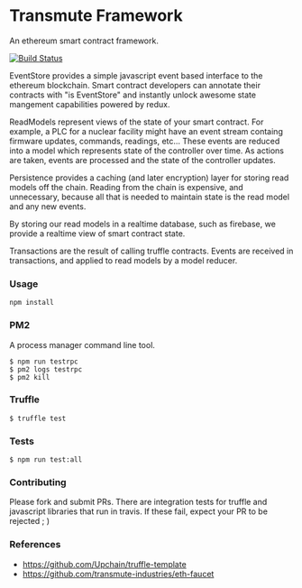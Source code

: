 # Transmute Framework

An ethereum smart contract framework.

[![Build Status](https://travis-ci.org/transmute-industries/transmute-framework.svg?branch=master)](https://travis-ci.org/transmute-industries/transmute-framework)

EventStore provides a simple javascript event based interface to the ethereum blockchain.
Smart contract developers can annotate their contracts with "is EventStore" and instantly 
unlock awesome state mangement capabilities powered by redux.

ReadModels represent views of the state of your smart contract. For example, a PLC for a 
nuclear facility might have an event stream containg firmware updates, commands, readings, etc...
These events are reduced into a model which represents state of the controller over time.
As actions are taken, events are processed and the state of the controller updates.

Persistence provides a caching (and later encryption) layer for storing read models off the chain.
Reading from the chain is expensive, and unnecessary, because all that is needed to maintain state 
is the read model and any new events.

By storing our read models in a realtime database, such as firebase, we provide a realtime view of
smart contract state.

Transactions are the result of calling truffle contracts. Events are received in transactions, and
applied to read models by a model reducer.

### Usage 

```
npm install 
```

### PM2

A process manager command line tool.

```
$ npm run testrpc
$ pm2 logs testrpc
$ pm2 kill
```

### Truffle

```
$ truffle test
```

### Tests

```
$ npm run test:all
```


### Contributing 

Please fork and submit PRs. There are integration tests for truffle and javascript libraries that run in travis.
If these fail, expect your PR to be rejected ; )

### References

- https://github.com/Upchain/truffle-template
- https://github.com/transmute-industries/eth-faucet

